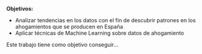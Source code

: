 **Objetivos:**
* Analizar tendencias en los datos con el fin de descubrir patrones en los ahogamientos que se producen en España
* Aplicar técnicas de Machine Learning sobre datos de ahogamiento

Este trabajo tiene como objetivo conseguir...
